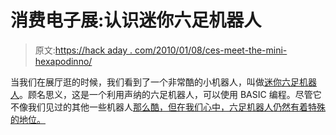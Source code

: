 # 消费电子展:认识迷你六足机器人

> 原文:[https://hack aday . com/2010/01/08/ces-meet-the-mini-hexapodinno/](https://hackaday.com/2010/01/08/ces-meet-the-mini-hexapodinno/)

当我们在展厅逛的时候，我们看到了一个非常酷的小机器人，叫做[迷你六足机器人](http://en.innovati.com.tw/cp/html/?50.html)。顾名思义，这是一个利用声纳的六足机器人，可以使用 BASIC 编程。尽管它不像我们见过的其他一些机器人[那么酷，但在我们心中，六足机器人仍然有着特殊的地位。](http://hackaday.com/2010/01/08/ces-keepon-keeps-on/)